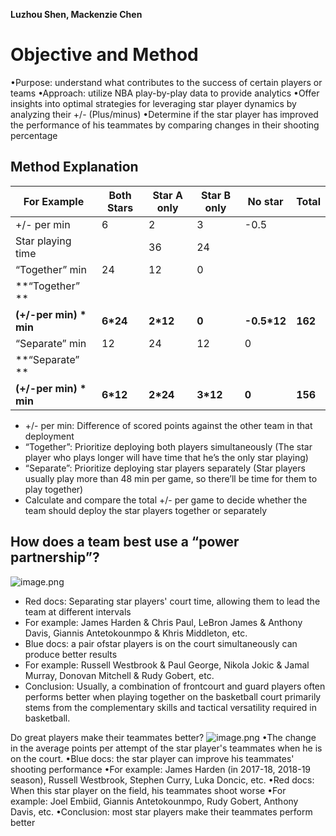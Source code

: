 **Luzhou Shen, Mackenzie Chen**
# Objective and Method
•Purpose: understand what contributes to the success of certain players or teams
•Approach: utilize NBA play-by-play data to provide analytics
•Offer insights into optimal strategies for leveraging star player dynamics by analyzing their +/- (Plus/minus)
•Determine if the star player has improved the performance of his teammates by comparing changes in their shooting percentage
## Method Explanation
| **For Example** | **Both Stars** | **Star A only** | **Star B only** | **No star** | **Total** |
| --- | --- | --- | --- | --- | --- |
| +/- per min | 6 | 2 | 3 | -0.5 |  |
| Star playing time |  | 36 | 24 |  |  |
| “Together” min | 24 | 12 | 0 |  |  |
| **“Together” **
**(+/-per min) * min** | **6*24** | **2*12** | **0** | **-0.5*12** | **162** |
| “Separate” min | 12 | 24 | 12 | 0 |  |
| **“Separate” **
**(+/-per min) * min** | **6*12** | **2*24** | **3*12** | **0** | **156** |

- +/- per min: Difference of scored points against the other team in that deployment
- “Together”: Prioritize deploying both players simultaneously  (The star player who plays longer will have time that he’s the only star playing)
- “Separate”: Prioritize deploying star players separately (Star players usually play more than 48 min per game, so there’ll be time for them to play together)
- Calculate and compare the total +/- per game to decide whether the team should deploy the star players together or separately
## How does a team best use a “power partnership”?
![image.png](https://cdn.nlark.com/yuque/0/2024/png/40500534/1721743629503-79bd6715-d798-499d-9a02-01267b65caf1.png#averageHue=%23f9f7f7&clientId=uccd36fa3-0fbc-4&from=paste&height=540&id=ub27dd074&originHeight=675&originWidth=1222&originalType=binary&ratio=1.25&rotation=0&showTitle=false&size=124274&status=done&style=none&taskId=u28c1cc1c-f9cb-4095-810d-bff07ec9736&title=&width=977.6)

- Red docs: Separating star players' court time, allowing them to lead the team at different intervals
- For example: James Harden & Chris Paul, LeBron James & Anthony Davis, Giannis Antetokounmpo & Khris Middleton, etc.
- Blue docs: a pair ofstar players is on the court simultaneously can produce better results
- For example: Russell Westbrook & Paul George, Nikola Jokic & Jamal Murray, Donovan Mitchell & Rudy Gobert, etc.
- Conclusion: Usually, a combination of frontcourt and guard players often performs better when playing together on the basketball court primarily stems from the complementary skills and tactical versatility required in basketball.

Do great players make their teammates better?
![image.png](https://cdn.nlark.com/yuque/0/2024/png/40500534/1721743712697-1e7fa631-78aa-467d-ba5f-f5a951d912d3.png#averageHue=%23f6f6f6&clientId=uccd36fa3-0fbc-4&from=paste&height=638&id=ud0ff0b93&originHeight=797&originWidth=1296&originalType=binary&ratio=1.25&rotation=0&showTitle=false&size=188517&status=done&style=none&taskId=u28012c13-d841-41c3-8e29-468427d5cc7&title=&width=1036.8)
•The change in the average points per attempt of the star player's teammates when he is on the court.
•Blue docs: the star player can improve his teammates' shooting performance
•For example: James Harden (in 2017-18, 2018-19 season), Russell Westbrook, Stephen Curry, Luka Doncic, etc.
•Red docs: When this star player on the field, his teammates shoot worse
•For example: Joel Embiid, Giannis Antetokounmpo, Rudy Gobert, Anthony Davis, etc.
•Conclusion: most star players make their teammates perform better

